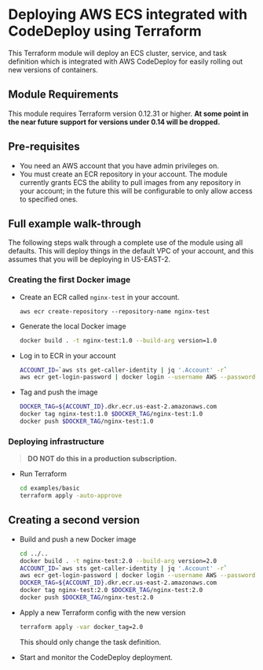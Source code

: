 # Deploying AWS ECS integrated with CodeDeploy using Terraform

This Terraform module will deploy an ECS cluster, service, and task definition which is integrated with AWS CodeDeploy for easily rolling out new versions of containers.

## Module Requirements

This module requires Terraform version 0.12.31 or higher. **At some point in the near future support for versions under 0.14 will be dropped.**

## Pre-requisites

* You need an AWS account that you have admin privileges on.
* You must create an ECR repository in your account. The module currently grants ECS the ability to pull images from any repository in your account; in the future this will be configurable to only allow access to specified ones.

## Full example walk-through

The following steps walk through a complete use of the module using all defaults. This will deploy things in the default VPC of your account, and this assumes that you will be deploying in US-EAST-2.

### Creating the first Docker image

- Create an ECR called `nginx-test` in your account.
  ```
  aws ecr create-repository --repository-name nginx-test
  ```

- Generate the local Docker image
  
  ```bash
  docker build . -t nginx-test:1.0 --build-arg version=1.0
  ```

- Log in to ECR in your account

  ```bash
  ACCOUNT_ID=`aws sts get-caller-identity | jq '.Account' -r`
  aws ecr get-login-password | docker login --username AWS --password-stdin ${ACCOUNT_ID}.dkr.ecr.us-east-2.amazonaws.com
  ```

- Tag and push the image

  ```bash
  DOCKER_TAG=${ACCOUNT_ID}.dkr.ecr.us-east-2.amazonaws.com 
  docker tag nginx-test:1.0 $DOCKER_TAG/nginx-test:1.0
  docker push $DOCKER_TAG/nginx-test:1.0
  ```

### Deploying infrastructure

>**DO NOT do this in a production subscription.**

- Run Terraform

  ```bash
  cd examples/basic
  terraform apply -auto-approve
  ```

## Creating a second version

- Build and push a new Docker image

  ```bash
  cd ../..
  docker build . -t nginx-test:2.0 --build-arg version=2.0
  ACCOUNT_ID=`aws sts get-caller-identity | jq '.Account' -r`
  aws ecr get-login-password | docker login --username AWS --password-stdin ${ACCOUNT_ID}.dkr.ecr.us-east-2.amazonaws.com
  DOCKER_TAG=${ACCOUNT_ID}.dkr.ecr.us-east-2.amazonaws.com 
  docker tag nginx-test:2.0 $DOCKER_TAG/nginx-test:2.0
  docker push $DOCKER_TAG/nginx-test:2.0
  ```

- Apply a new Terraform config with the new version

  ```bash
  terraform apply -var docker_tag=2.0
  ```

  This should only change the task definition.

- Start and monitor the CodeDeploy deployment.